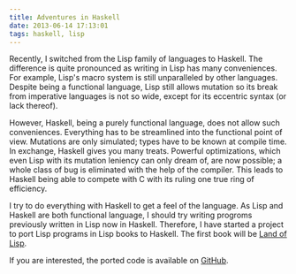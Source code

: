 ```yaml
---
title: Adventures in Haskell
date: 2013-06-14 17:13:01
tags: haskell, lisp
---
```

Recently, I switched from the Lisp family of languages to Haskell. The difference is quite pronounced as writing in Lisp has many conveniences. For example, Lisp's macro system is still unparalleled by other languages. Despite being a functional language, Lisp still allows mutation so its break from imperative languages is not so wide, except for its eccentric syntax (or lack thereof).

However, Haskell, being a purely functional language, does not allow such conveniences. Everything has to be streamlined into the functional point of view. Mutations are only simulated; types have to be known at compile time. In exchange, Haskell gives you many treats. Powerful optimizations, which even Lisp with its mutation leniency can only dream of, are now possible; a whole class of bug is eliminated with the help of the compiler. This leads to Haskell being able to compete with C with its ruling one true ring of efficiency.

I try to do everything with Haskell to get a feel of the language. As Lisp and Haskell are both functional language, I should try writing progroms previously written in Lisp now in Haskell. Therefore, I have started a project to port Lisp programs in Lisp books to Haskell. The first book will be [Land of Lisp](http://landoflisp.com/).

If you are interested, the ported code is available on [GitHub](http://github.com/mrordinaire/land-of-haskell).
